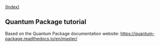 [(Index)](https://dtraore97.github.io/)

## Quantum Package tutorial
Based on the Quantum Package documentation website: https://quantum-package.readthedocs.io/en/master/
